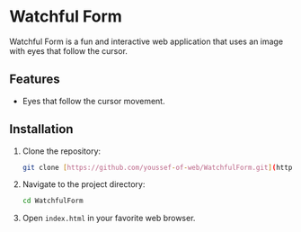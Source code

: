 # Watchful Form

Watchful Form is a fun and interactive web application that uses an image with eyes that follow the cursor.

## Features

- Eyes that follow the cursor movement.

## Installation

1. Clone the repository:
    ```bash
    git clone [https://github.com/youssef-of-web/WatchfulForm.git](https://github.com/youssef-of-web/WatchfulForm.git)
    ```

2. Navigate to the project directory:
    ```bash
    cd WatchfulForm
    ```

3. Open `index.html` in your favorite web browser.

